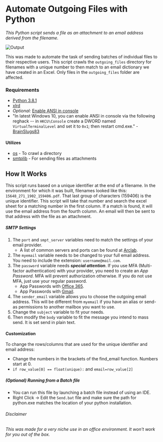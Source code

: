 # Automate Outgoing Files with Python
*This Python script sends a file as an attachment to an email address derived from the filename.*

![Output](https://i.imgur.com/PYtfFui.png)


This was made to automate the task of sending batches of individual files to their respective users. This script crawls the ```outgoing_files``` directory for filenames with a unique number to then match to an email dictionary we have created in an Excel. Only files in the ```outgoing_files``` folder are affected. 

### Requirements
* [Python 3.8.1](https://www.python.org/downloads/)
* [xlrd](https://xlrd.readthedocs.io/en/latest/)
* _Optional:_ [Enable ANSI in console](https://stackoverflow.com/questions/16755142/how-to-make-win32-console-recognize-ansi-vt100-escape-sequences)
* "In latest Windows 10, you can enable ANSI in console via the following reghack -- in ```HKCU\Console``` create a DWORD named ```VirtualTerminalLevel``` and set it to ```0x1```; then restart cmd.exe." - [BrainSlugs83](https://stackoverflow.com/questions/16755142/how-to-make-win32-console-recognize-ansi-vt100-escape-sequences#comment92954461_16799175)

#### Utilizes
* [os](https://docs.python.org/3/library/os.html) - To crawl a directory
* [smtplib](https://docs.python.org/3/library/smtplib.html) - For sending files as attachments

## How It Works
This script runs based on a unique identifier at the end of a filename. In the environment for which it was built, filenames looked like this: ```15648_271_1902_159406.pdf```. That last group of characters (159406) is the unique identifier. This script will take that number and search the excel sheet for a matching number in the first column. If a match is found, it will use the email address from the fourth column. An email will then be sent to that address with the file as an attachment.

##### SMTP Settings
1. The ```port``` and ```smpt_server``` variables need to match the settings of your email provider. 
   - A list of common servers and ports can be found at [Arclab](https://www.arclab.com/en/kb/email/list-of-smtp-and-pop3-servers-mailserver-list.html).
2. The ```myemail``` variable needs to be changed to your full email address. You need to include the extension: ```username@mail.com```.
3. The ```password``` variable needs ***special attention***. If you use MFA (Multi-factor authentication) with your provider, you need to create an _App Password_. MFA will prevent authorization otherwise. If you do not use MFA, just use your regular password.
   - App Passwords with [Office 365](https://support.office.com/en-us/article/Create-an-app-password-for-Office-365-3e7c860f-bda4-4441-a618-b53953ee1183).
   - App Passwords with [Gmail](https://support.google.com/accounts/answer/185833?hl=en).
4. The ```sender_email``` variable allows you to choose the outgoing email address. This will be different from ```myemail``` if you have an alias or send-as permissions to another mailbox you want to use. 
5. Change the ```subject``` variable to fit your needs. 
6. Then modify the ```body``` variable to fit the message you intend to mass send. It is set send in plain text.

#### Customization
To change the rows/columns that are used for the unique identifier and email address:
- Change the numbers in the brackets of the find_email function. Numbers start at 0.
- ```if row_value[0] == float(unique):``` and ```email=row_value[2]```
            
##### (Optional) Running from a Batch file
- You can run this file by launching a batch file instead of using an IDE.
- Right Click -> Edit the ```Send.bat``` file and make sure the path for python.exe matches the location of your python installation.

###### Disclaimer
*This was made for a very niche use in an office environment. It won't work for you out of the box.*
